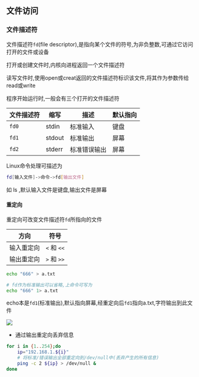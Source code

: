 <!--
 * @Description: 
 * @Version: 1.0
 * @Author: DaLao
 * @Email: dalao_li@163.com
 * @Date: 2021-03-30 11:54:45
 * @LastEditors: DaLao
 * @LastEditTime: 2022-07-03 15:50:34
-->

## 文件访问



### 文件描述符


文件描述符`fd`(file descriptor),是指向某个文件的符号,为非负整数,可通过它访问打开的文件或设备

打开或创建文件时,内核向进程返回一个文件描述符

读写文件时,使用open或creat返回的文件描述符标识该文件,将其作为参数传给read或write

程序开始运行时,一般会有三个打开的文件描述符

| 文件描述符 | 缩写   | 描述         | 默认指向 |
| ---------- | ------ | ------------ | -------- |
| `fd0`      | stdin  | 标准输入     | 键盘     |
| `fd1`      | stdout | 标准输出     | 屏幕     |
| `fd2`      | stderr | 标准错误输出 | 屏幕     |


Linux命令处理可描述为

```sh
fd[输入文件]->命令->fd[输出文件]
```

如 ls ,默认输入文件是键盘,输出文件是屏幕



#### 重定向


重定向可改变文件描述符`fd`所指向的文件

| 方向       | 符号        |
| ---------- | ----------- |
| 输入重定向 | `<` 和 `<<` |
| 输出重定向 | `>` 和 `>>` |

```sh
echo "666" > a.txt

# fd作为标准输出可以省略,上命令可写为
echo "666" 1> a.txt
```

echo本是`fd1`(标准输出),默认指向屏幕,经重定向后`fd1`指向a.txt,字符输出到此文件

![](https://cdn.hurra.ltd/img/20220220144913.png)


- 通过输出重定向丢弃信息

```sh
for i in {1..254};do
    ip="192.168.1.${i}"
    # 将标准/错误输出全部重定向到/dev/null中(丢弃产生的所有信息)
    ping -c 2 ${ip} > /dev/null &
done
```